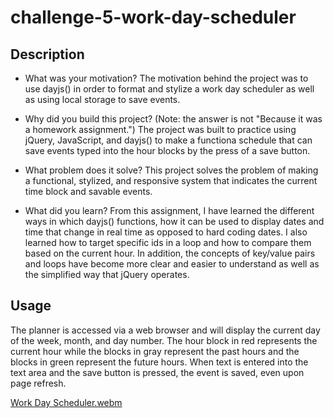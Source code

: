 # challenge-5-work-day-scheduler

## Description

- What was your motivation?
The motivation behind the project was to use dayjs() in order to format and stylize a work day scheduler as well as using local storage to save events.

- Why did you build this project? (Note: the answer is not "Because it was a homework assignment.")
The project was built to practice using jQuery, JavaScript, and dayjs() to make a functiona schedule that can save events typed into the hour blocks by the press of a save button.

- What problem does it solve?
This project solves the problem of making a functional, stylized, and responsive system that indicates the current time block and savable events.

- What did you learn?
From this assignment, I have learned the different ways in which dayjs() functions, how it can be used to display dates and time that change in real time as opposed to hard coding dates. I also learned how to target specific ids in a loop and how to compare them based on the current hour. In addition, the concepts of key/value pairs and loops have become more clear and easier to understand as well as the simplified way that jQuery operates.


## Usage

The planner is accessed via a web browser and will display the current day of the week, month, and day number. The hour block in red represents the current hour while the blocks in gray represent the past hours and the blocks in green represent the future hours. When text is entered into the text area and the save button is pressed, the event is saved, even upon page refresh.


[Work Day Scheduler.webm](https://user-images.githubusercontent.com/79767820/220210309-9d32c7f1-9a83-491c-bc80-d0363f014e79.webm)
